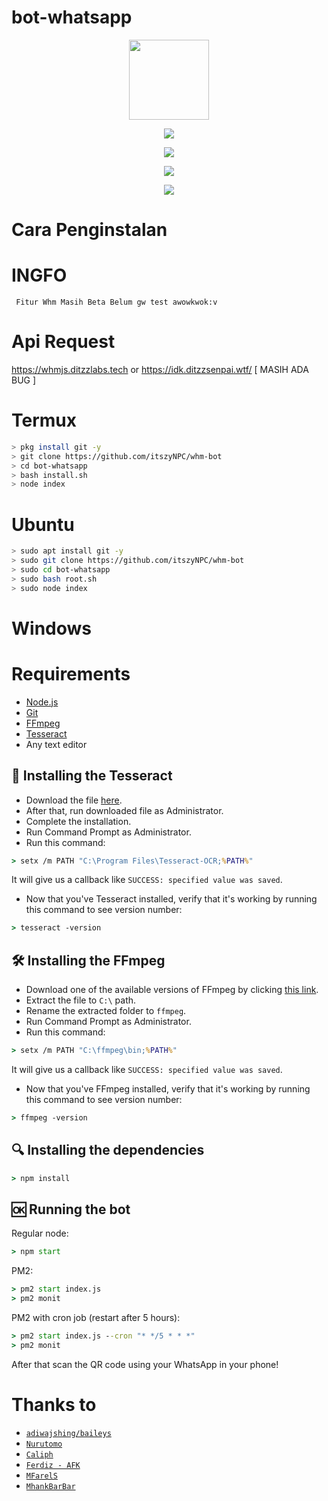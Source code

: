 # bot-whatsapp


<p align="center">
<img src="https://github.com/itszyNPC.png" width="128" height="128"/>
</p>


<p align="center">
  <a href="//github.com/itszyNPC/whm-bot">
  <img src="https://github-readme-stats.vercel.app/api/pin/?username=itszyNPC&repo=whm-bot&theme=tokyonight" />
   </a>
</p>
<p align="center">
<a href="//github.com/itszyNPC"><img src="https://img.shields.io/badge/Author-ItszyNPC-red.svg?style=for-the-badge&logo=github"/><a/>
</p>
<p align="center">
<a href="https://javascript.com"><img src="https://img.shields.io/badge/Made%20With-javascript-cyan.svg?style=for-the-badge&logo=javascript"/><a/>
</p>
<p align="center">
<a href="https://whmjs.ditzzlabs.tech"><img src="https://img.shields.io/badge/Library%20WHMJS-crimson.svg?style=for-the-badge&logo=typescript"/><a/>
</p>

# Cara Penginstalan

# INGFO
```
 Fitur Whm Masih Beta Belum gw test awowkwok:v
```
# Api Request
<a href="https://whmjs.ditzzlabs.tech">https://whmjs.ditzzlabs.tech</a>
or
<a href="https://idk.ditzzsenpai.wtf/">https://idk.ditzzsenpai.wtf/ [ MASIH ADA BUG ]</a>



# Termux
```bash
> pkg install git -y
> git clone https://github.com/itszyNPC/whm-bot
> cd bot-whatsapp
> bash install.sh
> node index
```

# Ubuntu
```bash
> sudo apt install git -y
> sudo git clone https://github.com/itszyNPC/whm-bot
> sudo cd bot-whatsapp
> sudo bash root.sh
> sudo node index
```

# Windows

# Requirements
* [Node.js](https://nodejs.org/en/)
* [Git](https://git-scm.com/downloads)
* [FFmpeg](https://www.gyan.dev/ffmpeg/builds/)
* [Tesseract](https://clp.pw/tesseract)
* Any text editor

## 🧾 Installing the Tesseract
* Download the file [here](https://clp.pw/tesseract).
* After that, run downloaded file as Administrator.
* Complete the installation.
* Run Command Prompt as Administrator.
* Run this command:
```cmd
> setx /m PATH "C:\Program Files\Tesseract-OCR;%PATH%"
```
It will give us a callback like `SUCCESS: specified value was saved`.
* Now that you've Tesseract installed, verify that it's working by running this command to see version number:
```cmd
> tesseract -version
```

## 🛠️ Installing the FFmpeg
* Download one of the available versions of FFmpeg by clicking [this link](https://www.gyan.dev/ffmpeg/builds/).
* Extract the file to `C:\` path.
* Rename the extracted folder to `ffmpeg`.
* Run Command Prompt as Administrator.
* Run this command:
```cmd
> setx /m PATH "C:\ffmpeg\bin;%PATH%"
```
It will give us a callback like `SUCCESS: specified value was saved`.
* Now that you've FFmpeg installed, verify that it's working by running this command to see version number:
```cmd
> ffmpeg -version
```

## 🔍 Installing the dependencies
```cmd
> npm install
```

## 🆗 Running the bot
Regular node:
```cmd
> npm start
```

PM2:
```cmd
> pm2 start index.js
> pm2 monit
```

PM2 with cron job (restart after 5 hours):
```cmd
> pm2 start index.js --cron "* */5 * * *"
> pm2 monit
```

After that scan the QR code using your WhatsApp in your phone!


# Thanks to
* [`adiwajshing/baileys`](https://github.com/adiwajshing/baileys)
* [`Nurutomo`](https://github.com/nurutomo)
* [`Caliph`](https://github.com/caliphdev)
* [`Ferdiz - AFK`](https://github.com/ferdiz-afk)
* [`MFarelS`](https://github.com/mfarels)
* [`MhankBarBar`](https://github.com/mhankbarbar)
